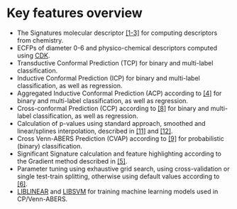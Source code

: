 # Key features overview

- The Signatures molecular descriptor [[1-3]](references.md) for computing descriptors from chemistry.
- ECFPs of diameter 0-6 and physico-chemical descriptors computed using [CDK](https://cdk.github.io/).
- Transductive Conformal Prediction (TCP) for binary and multi-label classification.
- Inductive Conformal Prediction (ICP) for binary and multi-label classification, as well as regression.
- Aggregated Inductive Conformal Prediction (ACP) according to [[4]](references.md) for binary and multi-label classification, as well as regression.
- Cross-conformal Prediction (CCP) according to [[8]](references.md) for binary and multi-label classification, as well as regression.
- Calculation of p-values using standard approach, smoothed and linear/splines interpolation, described in [[11]](references.md) and [[12]](references.md).
- Cross Venn-ABERS Prediction (CVAP) according to [[9]](references.md) for probabilistic (binary) classification.
- Significant Signature calculation and feature highlighting according to the Gradient method described in [[5]](references.md).
- Parameter tuning using exhaustive grid search, using cross-validation or single test-train splitting, otherwise using default values according to [[6]](references.md).
- [LIBLINEAR](https://liblinear.bwaldvogel.de/) and [LIBSVM](https://github.com/jeffheaton/libsvm-java) for training machine learning models used in CP/Venn-ABERS.
